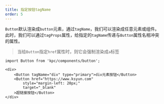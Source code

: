 ```yaml
---
title: 指定按钮tagName
order: 5
---
```


`Button`默认渲染成`button`元素，通过`tagName`，我们可以渲染成任意元素或组件。
此时，我们可以通过`tagProps`属性，给指定的`tagName`传递与`Button`属性名相冲突的属性。

> 当给`Button`指定`href`属性时，则它会强制渲染成`a`标签

```vdt
import Button from 'kpc/components/button';

<div>
    <Button tagName="div" type="primary">div元素按钮</Button>
    <Button href="https://www.ksyun.com" 
        style="margin-left: 20px;"
        target="_blank"
    >超链接按钮</Button>
</div>
```
